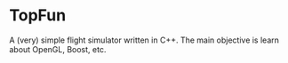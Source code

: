 # TopFun

A (very) simple flight simulator written in C++. The main objective is learn about OpenGL, Boost, etc.
